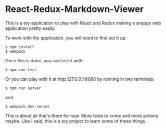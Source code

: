 # React-Redux-Markdown-Viewer

This is a toy application to play with React and Redux making a snappy web
application pretty easily.

To work with the application, you will need to first set it up:

```
$ npm install
$ webpack
```

Once this is done, you can test it with:

```
$ npm run test
```

Or you can play with it at http:127.0.0.1:8080 by running in two terminals:

```
$ npm run server
```

and

```
$ webpack-dev-server
```

This is about all that's there for now. More tests to come and more actions
maybe. Like I said, this is a toy project to learn some of these things.
